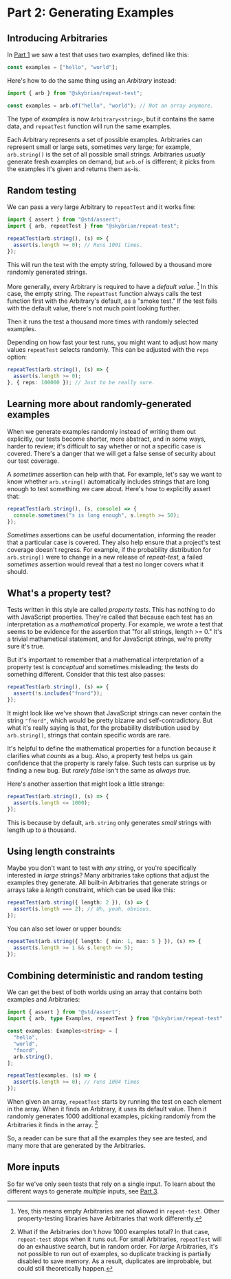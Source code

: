 # Part 2: Generating Examples

## Introducing Arbitraries

In [Part 1](./1_getting_started.md) we saw a test that uses two examples, defined like this:

```ts
const examples = ["hello", "world"];
```

Here's how to do the same thing using an *Arbitrary* instead:

```ts
import { arb } from "@skybrian/repeat-test";

const examples = arb.of("hello", "world"); // Not an array anymore.
```

The type of *examples* is now `Arbitrary<string>`, but it contains the same
data, and `repeatTest` function will run the same examples.

Each Arbitrary represents a set of possible examples. Arbitraries can represent
small or large sets, sometimes *very* large; for example, `arb.string()`
is the set of all possible small strings. Arbitraries *usually* generate
fresh examples on demand, but `arb.of` is different; it picks from the examples
it's given and returns them as-is.

## Random testing

We can pass a very large Arbitrary to `repeatTest` and it works fine:

```ts
import { assert } from "@std/assert";
import { arb, repeatTest } from "@skybrian/repeat-test";

repeatTest(arb.string(), (s) => {
  assert(s.length >= 0); // Runs 1001 times.
});
```

This will run the test with the empty string, followed by a thousand more
randomly generated strings. 

More generally, every Arbitrary is required to have a *default value*. [^1] In
this case, the empty string. The `repeatTest` function always calls the test
function first with the Arbitrary's default, as a "smoke test." If the test
fails with the default value, there's not much point looking further.

Then it runs the test a thousand more times with randomly selected examples.

Depending on how fast your test runs, you might want to adjust how many values
`repeatTest` selects randomly. This can be adjusted with the `reps` option:

```ts
repeatTest(arb.string(), (s) => {
  assert(s.length >= 0);
}, { reps: 100000 }); // Just to be really sure.
```

## Learning more about randomly-generated examples

When we generate examples randomly instead of writing them out explicitly, our
tests become shorter, more abstract, and in some ways, harder to review; it's
difficult to say whether or not a specific case is covered. There's a danger
that we will get a false sense of security about our test coverage.

A *sometimes* assertion can help with that. For example, let's say we want to
know whether `arb.string()` automatically includes strings that are long enough
to test something we care about. Here's how to explicitly assert that:

```ts
repeatTest(arb.string(), (s, console) => {
  console.sometimes("s is long enough", s.length >= 50);
});
```

*Sometimes* assertions can be useful documentation, informing the reader that a
particular case is covered. They also help ensure that a project's test coverage
doesn't regress. For example, if the probability distribution for `arb.string()`
were to change in a new release of *repeat-test,* a failed *sometimes* assertion
would reveal that a test no longer covers what it should.

## What's a property test?

Tests written in this style are called *property tests*. This has nothing to do
with JavaScript properties. They're called that because each test has an
interpretation as a *mathematical* property. For example, we wrote a test that
seems to be evidence for the assertion that "for all strings, length >= 0." It's
a trivial mathametical statement, and for JavaScript strings, we're pretty sure
it's true.

But it's important to remember that a mathematical interpretation of a property
test is *conceptual* and sometimes misleading; the tests do something different.
Consider that this test also passes:

```ts
repeatTest(arb.string(), (s) => {
  assert(!s.includes("fnord"));
});
```

It might look like we've shown that JavaScript strings can never contain the
string `"fnord"`, which would be pretty bizarre and self-contradictory. But what
it's really saying is that, for the probability distribution used by
`arb.string()`, strings that contain specific words are rare.

It's helpful to define the mathematical properties for a function because it
clarifies what *counts* as a bug. Also, a property test helps us gain confidence
that the property is rarely false. Such tests can surprise us by finding a new
bug. But *rarely false* isn't the same as *always true.*

Here's another assertion that might look a little strange:

```ts
repeatTest(arb.string(), (s) => {
  assert(s.length <= 1000);
});
```

This is because by default, `arb.string` only generates *small* strings with length up to a thousand. 

## Using length constraints

Maybe you don't want to test with *any* string, or you're specifically
interested in *large* strings? Many arbitraries take options that adjust the
examples they generate. All built-in Arbitraries that generate strings or arrays
take a *length* constraint, which can be used like this:

```ts
repeatTest(arb.string({ length: 2 }), (s) => {
  assert(s.length === 2); // Uh, yeah, obvious.
});
```

You can also set lower or upper bounds:

```ts
repeatTest(arb.string({ length: { min: 1, max: 5 } }), (s) => {
  assert(s.length >= 1 && s.length <= 5);
});
```

## Combining deterministic and random testing

We can get the best of both worlds using an array that contains both examples and Arbitraries:

```ts
import { assert } from "@std/assert";
import { arb, type Examples, repeatTest } from "@skybrian/repeat-test";

const examples: Examples<string> = [
  "hello",
  "world",
  "fnord",
  arb.string(),
];

repeatTest(examples, (s) => {
  assert(s.length >= 0); // runs 1004 times
});
```

When given an array, `repeatTest` starts by running the test on each element in
the array. When it finds an Arbitrary, it uses its default value. Then it
randomly generates 1000 additional examples, picking randomly from the
Arbitraries it finds in the array. [^2]

So, a reader can be sure that all the examples they see are tested, and many
more that are generated by the Arbitraries.

## More inputs

So far we've only seen tests that rely on a single input. To learn about the
different ways to generate *multiple* inputs, see [Part
3](./3_multiple_inputs.md).

[^1]: Yes, this means empty Arbitraries are not allowed in `repeat-test`.
    Other property-testing libraries have Arbitraries that work differently.

[^2]: What if the Arbitraries don't *have* 1000 examples total? In that case,
    `repeat-test` stops when it runs out. For small Arbitraries, `repeatTest`
    will do an exhaustive search, but in random order. For *large* Arbitraries,
    it's not possible to run out of examples, so duplicate tracking is partially
    disabled to save memory. As a result, duplicates are improbable, but could
    still theoretically happen.
